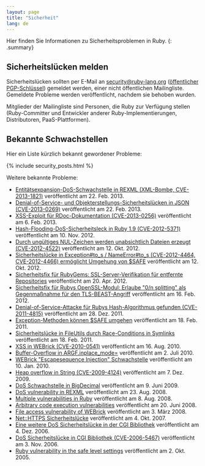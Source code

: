 ```yaml
---
layout: page
title: "Sicherheit"
lang: de
---
```


Hier finden Sie Informationen zu Sicherheitsproblemen in Ruby.
{: .summary}

## Sicherheitslücken melden

Sicherheitslücken sollten per E-Mail an
security@ruby-lang.org ([öffentlicher PGP-Schlüssel](/security.asc))
gemeldet werden, einer nicht öffentlichen Mailingliste.
Gemeldete Probleme werden veröffentlicht, nachdem sie behoben wurden.

Mitglieder der Mailingliste sind Personen, die Ruby zur Verfügung
stellen (Ruby-Committer und Entwickler anderer Ruby-Implementierungen,
Distributoren, PaaS-Plattformen).

## Bekannte Schwachstellen

Hier ein Liste kürzlich bekannt gewordener Probleme:

{% include security_posts.html %}

Weitere bekannte Probleme:

* [Entitätsexpansion-DoS-Schwachstelle in REXML (XML-Bombe,
  CVE-2013-1821)][1]
  veröffentlicht am 22. Feb. 2013.
* [Denial-of-Service- und Objekterstellungs-Sicherheitslücken in JSON
  (CVE-2013-0269)][2]
  veröffentlicht am 22. Feb. 2013.
* [XSS-Exploit für RDoc-Dokumentation (CVE-2013-0256)][3]
  veröffentlicht am 6. Feb. 2013.
* [Hash-Flooding-DoS-Sicherheitsleck in Ruby 1.9 (CVE-2012-5371)][4]
  veröffentlicht am 10. Nov. 2012.
* [Durch ungültiges NUL-Zeichen werden unabsichtlich Dateien
  erzeugt (CVE-2012-4522)][5]
  veröffentlicht am 12. Okt. 2012.
* [Sicherheitslücke in Exception#to_s / NameError#to_s (CVE-2012-4464,
  CVE-2012-4466) ermöglicht Umgehung von $SAFE][6]
  veröffentlicht am 12. Okt. 2012.
* [Sicherheitsfix für RubyGems: SSL-Server-Verifikation für entfernte
  Repositories][7]
  veröffentlicht am 20. Apr. 2012.
* [Sicherheitsfix für Rubys OpenSSL-Modul: Erlaube "0/n splitting" als
  Gegenmaßnahme für den TLS-BEAST-Angriff][8]
  veröffentlicht am 16. Feb. 2012.
* [Denial-of-Service-Attacke für Rubys Hash-Algorithmus gefunden
  (CVE-2011-4815)][9]
  veröffentlicht am 28. Dez. 2011.
* [Exception-Methoden können $SAFE umgehen][10]
  veröffentlicht am 18. Feb. 2011.
* [Sicherheitslücke in FileUtils durch Race-Conditions in Symlinks][11]
  veröffentlicht am 18. Feb. 2011.
* [XSS in WEBrick (CVE-2010-0541)][12]
  veröffentlicht am 16. Aug. 2010.
* [Buffer-Overflow in ARGF.inplace\_mode=][13]
  veröffentlicht am 2. Juli 2010.
* [WEBrick "Escapesequence Injection" Schwachstelle][14]
  veröffentlicht am 10. Jan. 2010.
* [Heap overflow in String (CVE-2009-4124)][15]
  veröffentlicht am 7. Dez. 2009.
* [DoS Schwachstelle in
  BigDecimal](/de/news/2009/06/13/dos-schwachstelle-in-bigdecimal/)
  veröffentlicht am 9. Juni 2009.
* [DoS vulnerability in
  REXML](/en/news/2008/08/23/dos-vulnerability-in-rexml/)
  veröffentlicht am 23. Aug. 2008.
* [Multiple vulnerabilities in
  Ruby](/en/news/2008/08/08/multiple-vulnerabilities-in-ruby/)
  veröffentlicht am 8. Aug. 2008.
* [Arbitrary code execution
  vulnerabilities](/en/news/2008/06/20/arbitrary-code-execution-vulnerabilities/)
  veröffentlicht am 20. Juni 2008.
* [File access vulnerability of
  WEBrick](/en/news/2008/03/03/webrick-file-access-vulnerability/)
  veröffentlicht am 3. März 2008.
* [Net::HTTPS Sicherheitslücke](/de/news/2007/10/04/net-https-sicherheitslcke/)
  veröffentlicht am 4. Okt. 2007.
* [Eine weitere DoS Sicherheitslücke in der
  CGI Bibliothek](/de/news/2006/12/04/another-dos-vulnerability-in-cgi-library/)
  veröffentlicht am 4. Dez. 2006.
* [DoS Sicherheitslücke in
  CGI Bibliothek (CVE-2006-5467)](/de/news/2006/11/09/dos-sicherheitslcke-in-cgi-bibliothek/)
  veröffentlicht am 3. Nov. 2006.
* [Ruby vulnerability in the safe level
  settings](/de/news/2005/10/03/ruby-vulnerability-in-the-safe-level-settings/)
  veröffentlicht am 2. Okt. 2005.



[1]: /de/news/2013/02/23/rexml-bombe/
[2]: /de/news/2013/02/23/denial-of-service-cve-2013-0269/
[3]: /de/news/2013/02/07/xss-exploit-fr-rdoc-dokumentation/
[4]: /de/news/2012/11/09/hash-flooding-dos-sicherheitsleck-in-ruby-1-9-cve-2012-5371/
[5]: /de/news/2012/10/12/durch-ungltiges-nul-zeichen-werden-unabsichtlich-dateien-erzeugt/
[6]: /de/news/2012/10/12/sicherheitsluecke-in-exception-ermoeglicht-umgehung-von-safe-mode/
[7]: /de/news/2012/04/20/ruby-1-9-3-p194-verffentlicht/
[8]: /de/news/2012/02/16/sicherheitsfix-fr-rubys-openssl-modul-erlaube-0n-splitting-als-gegenmanahme-fr-den-tls-beast-angriff/
[9]: /de/news/2012/01/04/denial-of-service-attacke-fr-rubys-hash-algorithmus-gefunden-cve-2011-4815/
[10]: /de/news/2011/02/18/exception-methoden-knnen-safe-umgehen/
[11]: /de/news/2011/02/18/sicherheitslcke-in-fileutils-durch-race-conditions-in-symlinks/
[12]: /de/news/2010/08/24/xss-in-webrick-cve-2010-0541/
[13]: /de/news/2010/07/02/ruby-1-9-1-p429-verffentlicht/
[14]: /de/news/2010/01/10/webrick-escapesequence-injection-schwachstelle/
[15]: /de/news/2009/12/07/heap-overflow-in-string/
